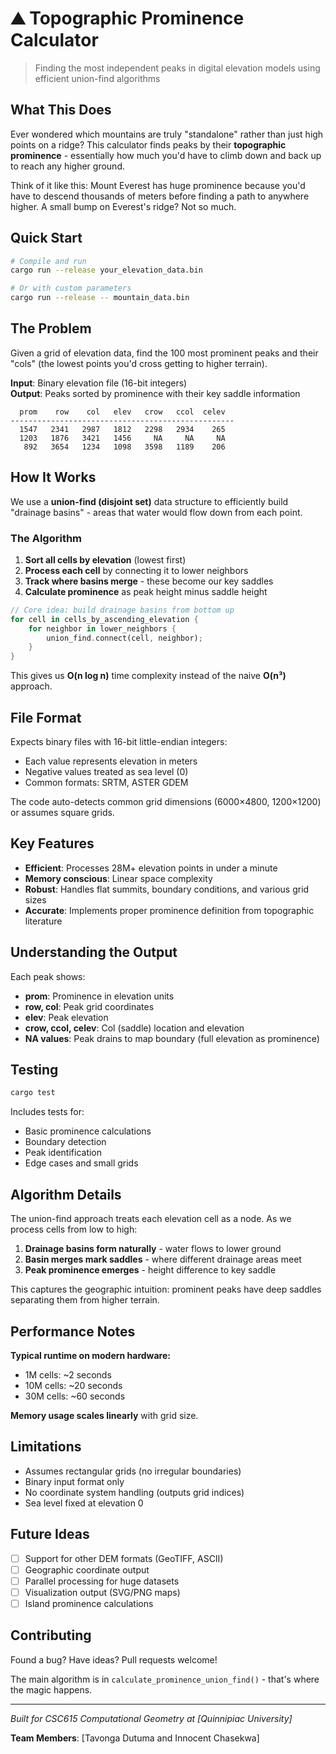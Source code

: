 # ⛰️ Topographic Prominence Calculator

> Finding the most independent peaks in digital elevation models using efficient union-find algorithms

## What This Does

Ever wondered which mountains are truly "standalone" rather than just high points on a ridge? This calculator finds peaks by their **topographic prominence** - essentially how much you'd have to climb down and back up to reach any higher ground.

Think of it like this: Mount Everest has huge prominence because you'd have to descend thousands of meters before finding a path to anywhere higher. A small bump on Everest's ridge? Not so much.

## Quick Start

```bash
# Compile and run
cargo run --release your_elevation_data.bin

# Or with custom parameters
cargo run --release -- mountain_data.bin
```

## The Problem

Given a grid of elevation data, find the 100 most prominent peaks and their "cols" (the lowest points you'd cross getting to higher terrain).

**Input**: Binary elevation file (16-bit integers)  
**Output**: Peaks sorted by prominence with their key saddle information

```
  prom    row    col   elev   crow   ccol  celev
--------------------------------------------------
  1547   2341   2987   1812   2298   2934    265
  1203   1876   3421   1456     NA     NA     NA
   892   3654   1234   1098   3598   1189    206
```

## How It Works

We use a **union-find (disjoint set)** data structure to efficiently build "drainage basins" - areas that water would flow down from each point.

### The Algorithm

1. **Sort all cells by elevation** (lowest first)
2. **Process each cell** by connecting it to lower neighbors
3. **Track where basins merge** - these become our key saddles
4. **Calculate prominence** as peak height minus saddle height

```rust
// Core idea: build drainage basins from bottom up
for cell in cells_by_ascending_elevation {
    for neighbor in lower_neighbors {
        union_find.connect(cell, neighbor);
    }
}
```

This gives us **O(n log n)** time complexity instead of the naive **O(n³)** approach.

## File Format

Expects binary files with 16-bit little-endian integers:
- Each value represents elevation in meters
- Negative values treated as sea level (0)
- Common formats: SRTM, ASTER GDEM

The code auto-detects common grid dimensions (6000×4800, 1200×1200) or assumes square grids.

## Key Features

- **Efficient**: Processes 28M+ elevation points in under a minute
- **Memory conscious**: Linear space complexity  
- **Robust**: Handles flat summits, boundary conditions, and various grid sizes
- **Accurate**: Implements proper prominence definition from topographic literature

## Understanding the Output

Each peak shows:
- **prom**: Prominence in elevation units
- **row, col**: Peak grid coordinates  
- **elev**: Peak elevation
- **crow, ccol, celev**: Col (saddle) location and elevation
- **NA values**: Peak drains to map boundary (full elevation as prominence)

## Testing

```bash
cargo test
```

Includes tests for:
- Basic prominence calculations
- Boundary detection  
- Peak identification
- Edge cases and small grids

## Algorithm Details

The union-find approach treats each elevation cell as a node. As we process cells from low to high:

1. **Drainage basins form naturally** - water flows to lower ground
2. **Basin merges mark saddles** - where different drainage areas meet  
3. **Peak prominence emerges** - height difference to key saddle

This captures the geographic intuition: prominent peaks have deep saddles separating them from higher terrain.

## Performance Notes

**Typical runtime on modern hardware:**
- 1M cells: ~2 seconds
- 10M cells: ~20 seconds  
- 30M cells: ~60 seconds

**Memory usage scales linearly** with grid size.

## Limitations

- Assumes rectangular grids (no irregular boundaries)
- Binary input format only  
- No coordinate system handling (outputs grid indices)
- Sea level fixed at elevation 0

## Future Ideas

- [ ] Support for other DEM formats (GeoTIFF, ASCII)
- [ ] Geographic coordinate output  
- [ ] Parallel processing for huge datasets
- [ ] Visualization output (SVG/PNG maps)
- [ ] Island prominence calculations

## Contributing

Found a bug? Have ideas? Pull requests welcome!

The main algorithm is in `calculate_prominence_union_find()` - that's where the magic happens.

---

*Built for CSC615 Computational Geometry at [Quinnipiac University]*

**Team Members**: [Tavonga Dutuma and Innocent Chasekwa]
